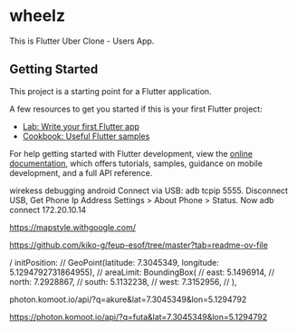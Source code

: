 # wheelz

This is Flutter Uber Clone - Users App.

## Getting Started

This project is a starting point for a Flutter application.

A few resources to get you started if this is your first Flutter project:

- [Lab: Write your first Flutter app](https://docs.flutter.dev/get-started/codelab)
- [Cookbook: Useful Flutter samples](https://docs.flutter.dev/cookbook)

For help getting started with Flutter development, view the
[online documentation](https://docs.flutter.dev/), which offers tutorials,
samples, guidance on mobile development, and a full API reference.

wirekess debugging android
Connect via USB: adb tcpip 5555.
Disconnect USB, Get Phone Ip Address Settings > About Phone > Status.
Now adb connect 172.20.10.14

<!-- Map styles -->

https://mapstyle.withgoogle.com/

https://github.com/kiko-g/feup-esof/tree/master?tab=readme-ov-file

/ initPosition:
// GeoPoint(latitude: 7.3045349, longitude: 5.1294792731864955),
// areaLimit: BoundingBox(
// east: 5.1496914,
// north: 7.2928867,
// south: 5.1132238,
// west: 7.3152956,
// ),


photon.komoot.io/api/?q=akure&lat=7.3045349&lon=5.1294792


https://photon.komoot.io/api/?q=futa&lat=7.3045349&lon=5.1294792